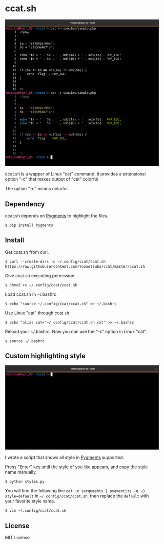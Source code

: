 # ccat.sh

![](./samples/sample.png)

ccat.sh is a wapper of Linux "cat" command, it provides a extensional option "-c" that makes output of "cat" colorful.

The option "-c" means colorful.

## Dependency

ccat.sh depends on [Pygments](https://pygments.org/) to highlight the files.

```
$ pip install Pygments
```

## Install

Get ccat.sh from curl.

```
$ curl --create-dirs -o ~/.config/ccat/ccat.sh https://raw.githubusercontent.com/Yooootsuba/ccat/master/ccat.sh
```

Give ccat.sh executing permission.

```
$ chmod +x ~/.config/ccat/ccat.sh
```

Load ccat.sh in ~/.bashrc.

```
$ echo "source ~/.config/ccat/ccat.sh" >> ~/.bashrc
```

Use Linux "cat" through ccat.sh.

```
$ echo "alias cat='~/.config/ccat/ccat.sh cat" >> ~/.bashrc
```

Reload your ~/.bashrc. Now you can use the "-c" option in Linux "cat".

```
$ source ~/.bashrc
```

## Custom highlighting style

![](./samples/sample.gif)

I wrote a script that shows all style in [Pygments](https://pygments.org/) supported.

Press "Enter" key until the style of you like appears, and copy the style name manually.

```
$ python styles.py
```

You will find the following line ```cat -n $arguments | pygmentize -g -O style=default``` in ```~/.config/ccat/ccat.sh```, then replace
the ```default``` with your favorite style name.

```
$ vim ~/.config/ccat/ccat.sh
```

## License

MIT License
